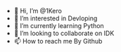 - 👋 Hi, I’m @1Kero
- 👀 I’m interested in Devloping
- 🌱 I’m currently learning Python
- 💞️ I’m looking to collaborate on IDK
- 📫 How to reach me By Github

<!---
1Kero/1Kero is a ✨ special ✨ repository because its `README.md` (this file) appears on your GitHub profile.
You can click the Preview link to take a look at your changes.
--->
